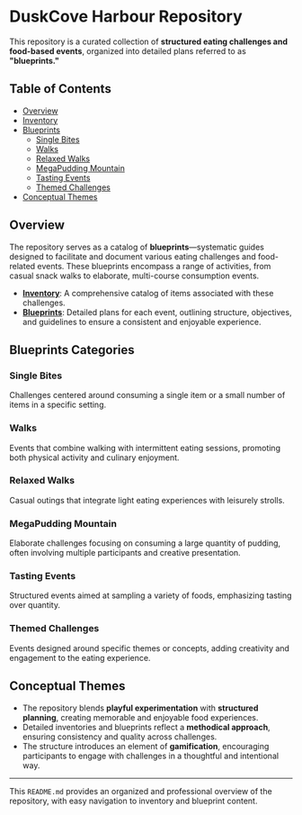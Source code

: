 # DuskCove Harbour Repository

This repository is a curated collection of **structured eating challenges and food-based events**, organized into detailed plans referred to as **"blueprints."**

## Table of Contents

- [Overview](#overview)
- [Inventory](#inventory)
- [Blueprints](#blueprints)
  - [Single Bites](#single-bites)
  - [Walks](#walks)
  - [Relaxed Walks](#relaxed-walks)
  - [MegaPudding Mountain](#megapudding-mountain)
  - [Tasting Events](#tasting-events)
  - [Themed Challenges](#themed-challenges)
- [Conceptual Themes](#conceptual-themes)

## Overview

The repository serves as a catalog of **blueprints**—systematic guides designed to facilitate and document various eating challenges and food-related events. These blueprints encompass a range of activities, from casual snack walks to elaborate, multi-course consumption events.

- **[Inventory](./inventory/Inventory.md)**: A comprehensive catalog of items associated with these challenges.
- **[Blueprints](./index.md)**: Detailed plans for each event, outlining structure, objectives, and guidelines to ensure a consistent and enjoyable experience.

## Blueprints Categories

### Single Bites

Challenges centered around consuming a single item or a small number of items in a specific setting.

### Walks

Events that combine walking with intermittent eating sessions, promoting both physical activity and culinary enjoyment.

### Relaxed Walks

Casual outings that integrate light eating experiences with leisurely strolls.

### MegaPudding Mountain

Elaborate challenges focusing on consuming a large quantity of pudding, often involving multiple participants and creative presentation.

### Tasting Events

Structured events aimed at sampling a variety of foods, emphasizing tasting over quantity.

### Themed Challenges

Events designed around specific themes or concepts, adding creativity and engagement to the eating experience.

## Conceptual Themes

- The repository blends **playful experimentation** with **structured planning**, creating memorable and enjoyable food experiences.
- Detailed inventories and blueprints reflect a **methodical approach**, ensuring consistency and quality across challenges.
- The structure introduces an element of **gamification**, encouraging participants to engage with challenges in a thoughtful and intentional way.

---

This `README.md` provides an organized and professional overview of the repository, with easy navigation to inventory and blueprint content.
